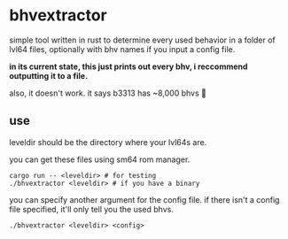 # bhvextractor
simple tool written in rust to determine every used behavior in a folder of lvl64 files, optionally with bhv names if you input a config file.

**in its current state, this just prints out every bhv, i reccommend outputting it to a file.**

also, it doesn't work. it says b3313 has ~8,000 bhvs :troll:

## use
leveldir should be the directory where your lvl64s are.

you can get these files using sm64 rom manager.

```
cargo run -- <leveldir> # for testing
./bhvextractor <leveldir> # if you have a binary
```

you can specify another argument for the config file.
if there isn't a config file specified, it'll only tell you the used bhvs.
```
./bhvextractor <leveldir> <config>
```

